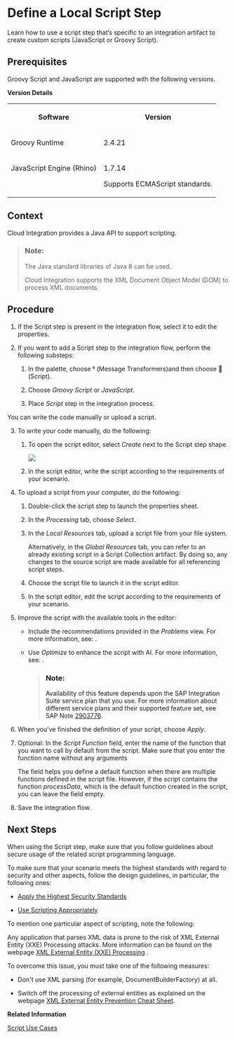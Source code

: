 <!-- loio03b32eb2c5c249f0a59bcd27c44d1e4e -->

<link rel="stylesheet" type="text/css" href="../css/sap-icons.css"/>

# Define a Local Script Step

Learn how to use a script step that’s specific to an integration artifact to create custom scripts \(JavaScript or Groovy Script\).



<a name="loio03b32eb2c5c249f0a59bcd27c44d1e4e__prereq_ulb_qjf_2jb"/>

## Prerequisites

Groovy Script and JavaScript are supported with the following versions.

**Version Details**


<table>
<tr>
<th valign="top">

Software

</th>
<th valign="top">

Version

</th>
</tr>
<tr>
<td valign="top">

Groovy Runtime

</td>
<td valign="top">

2.4.21

</td>
</tr>
<tr>
<td valign="top">

JavaScript Engine \(Rhino\)

</td>
<td valign="top">

1.7.14

Supports ECMAScript standards.

</td>
</tr>
</table>



## Context

Cloud Integration provides a Java API to support scripting.

> ### Note:  
> The Java standard libraries of Java 8 can be used.
> 
> Cloud Integration supports the XML Document Object Model \(DOM\) to process XML documents.



## Procedure

1.  If the Script step is present in the integration flow, select it to edit the properties.

2.  If you want to add a Script step to the integration flow, perform the following substeps:

    1.  In the palette, choose <span class="SAP-icons-V5"></span> \(Message Transformers\)and then choose <span class="SAP-icons-V5"></span> \(Script\).

    2.  Choose *Groovy Script* or *JavaScript*.

    3.  Place *Script* step in the integration process.



You can write the code manually or upload a script.

3.  To write your code manually, do the following:

    1.  To open the script editor, select *Create* next to the Script step shape.

        ![](images/Script_Step_Create_dd8d09c.png)

    2.  In the script editor, write the script according to the requirements of your scenario.


4.  To upload a script from your computer, do the following:

    1.  Double-click the script step to launch the properties sheet.

    2.  In the *Processing* tab, choose *Select*.

    3.  In the *Local Resources* tab, upload a script file from your file system.

        Alternatively, in the *Global Resources* tab, you can refer to an already existing script in a Script Collection artifact. By doing so, any changes to the source script are made available for all referencing script steps.

    4.  Choose the script file to launch it in the script editor.

    5.  In the script editor, edit the script according to the requirements of your scenario.


5.  Improve the script with the available tools in the editor:

    -   Include the recommendations provided in the *Problems* view. For more information, see:  <?sap-ot O2O class="- topic/xref " href="7397c42f0fea40eeb64a35d0d099af6e.xml" text="" desc="" xtrc="xref:1" xtrf="file:/home/builder/src/dita-all/slu1713332208086/loiocc0ab4c7365e43bbbee9eae27deb32da_en-US/src/content/localization/en-us/03b32eb2c5c249f0a59bcd27c44d1e4e.xml" output-class="" outputTopicFile="file:/home/builder/tp.net.sf.dita-ot/2.3/plugins/com.elovirta.dita.markdown_1.3.0/xsl/dita2markdownImpl.xsl" ?> .
    -   Use *Optimize* to enhance the script with AI. For more information, see:  <?sap-ot O2O class="- topic/xref " href="3b7a5a1258ea469b963dc047c3f443a0.xml" text="" desc="" xtrc="xref:2" xtrf="file:/home/builder/src/dita-all/slu1713332208086/loiocc0ab4c7365e43bbbee9eae27deb32da_en-US/src/content/localization/en-us/03b32eb2c5c249f0a59bcd27c44d1e4e.xml" output-class="" outputTopicFile="file:/home/builder/tp.net.sf.dita-ot/2.3/plugins/com.elovirta.dita.markdown_1.3.0/xsl/dita2markdownImpl.xsl" ?> .

        > ### Note:  
        > Availability of this feature depends upon the SAP Integration Suite service plan that you use. For more information about different service plans and their supported feature set, see SAP Note [2903776](https://launchpad.support.sap.com/#/notes/2903776).


6.  When you've finished the definition of your script, choose *Apply*.

7.  Optional: In the *Script Function* field, enter the name of the function that you want to call by default from the script. Make sure that you enter the function name without any arguments

    The field helps you define a default function when there are multiple functions defined in the script file. However, if the script contains the function *processData*, which is the default function created in the script, you can leave the field empty.

8.  Save the integration flow.




<a name="loio03b32eb2c5c249f0a59bcd27c44d1e4e__postreq_drj_gs4_p4b"/>

## Next Steps

When using the Script step, make sure that you follow guidelines about secure usage of the related script programming language.

To make sure that your scenario meets the highest standards with regard to security and other aspects, follow the design guidelines, in particular, the following ones:

-   [Apply the Highest Security Standards](apply-the-highest-security-standards-201fd43.md)

-   [Use Scripting Appropriately](use-scripting-appropriately-d4dc13c.md)


To mention one particular aspect of scripting, note the following:

Any application that parses XML data is prone to the risk of XML External Entity \(XXE\) Processing attacks. More information can be found on the webpage [XML External Entity \(XXE\) Processing](https://owasp.org/www-community/vulnerabilities/XML_External_Entity_(XXE)_Processing) .

To overcome this issue, you must take one of the following measures:

-   Don't use XML parsing \(for example, DocumentBuilderFactory\) at all.

-   Switch off the processing of external entities as explained on the webpage [XML External Entity Prevention Cheat Sheet](https://cheatsheetseries.owasp.org/cheatsheets/XML_External_Entity_Prevention_Cheat_Sheet.html).


**Related Information**  


[Script Use Cases](script-use-cases-148851b.md "")


